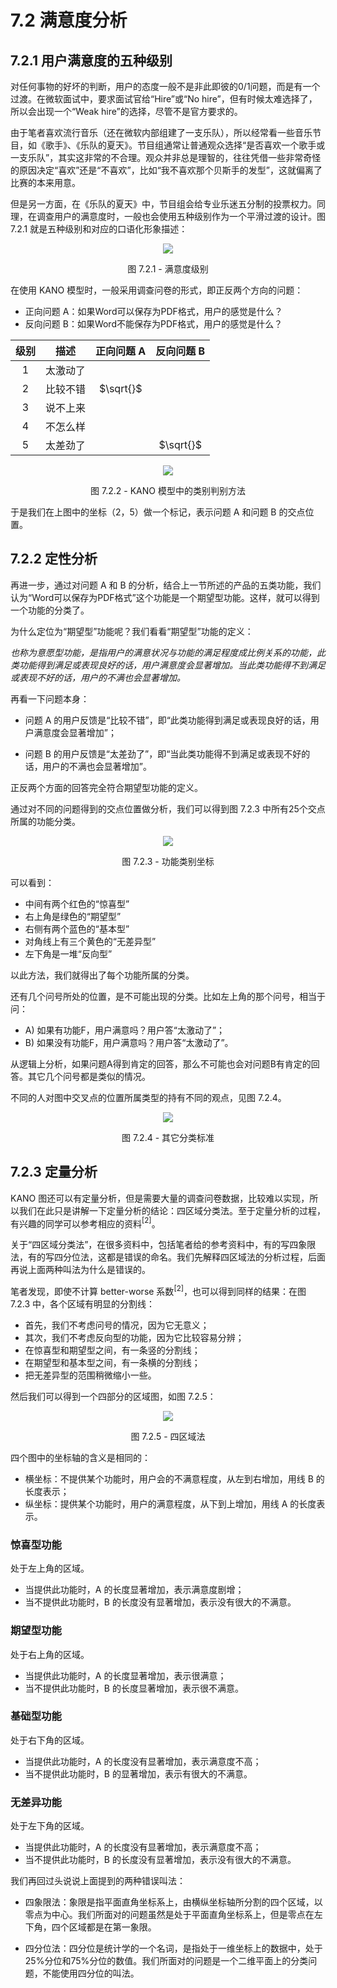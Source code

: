 # 7.2 满意度分析

## 7.2.1 用户满意度的五种级别

对任何事物的好坏的判断，用户的态度一般不是非此即彼的0/1问题，而是有一个过渡。在微软面试中，要求面试官给“Hire”或“No hire”，但有时候太难选择了，所以会出现一个“Weak hire”的选择，尽管不是官方要求的。

由于笔者喜欢流行音乐（还在微软内部组建了一支乐队），所以经常看一些音乐节目，如《歌手》、《乐队的夏天》。节目组通常让普通观众选择“是否喜欢一个歌手或一支乐队”，其实这非常的不合理。观众并非总是理智的，往往凭借一些非常奇怪的原因决定“喜欢”还是“不喜欢”，比如“我不喜欢那个贝斯手的发型”，这就偏离了比赛的本来用意。

但是另一方面，在《乐队的夏天》中，节目组会给专业乐迷五分制的投票权力。同理，在调查用户的满意度时，一般也会使用五种级别作为一个平滑过渡的设计。图 7.2.1 就是五种级别和对应的口语化形象描述：

<div align="center">
<img src="Images/Slide9.JPG"/>

图 7.2.1 - 满意度级别
</div>

在使用 KANO 模型时，一般采用调查问卷的形式，即正反两个方向的问题：

- 正向问题 A：如果Word可以保存为PDF格式，用户的感觉是什么？
- 反向问题 B：如果Word不能保存为PDF格式，用户的感觉是什么？

|级别|描述|正向问题 A|反向问题 B|
|:--:|--|:--:|:--:|
|1|太激动了||
|2|比较不错|$\sqrt{}$|
|3|说不上来||
|4|不怎么样||
|5|太差劲了||$\sqrt{}$|

<div align="center">
<img src="Images/Slide10.JPG"/>

图 7.2.2 - KANO 模型中的类别判别方法
</div>


于是我们在上图中的坐标（2，5）做一个标记，表示问题 A 和问题 B 的交点位置。

## 7.2.2 定性分析

再进一步，通过对问题 A 和 B 的分析，结合上一节所述的产品的五类功能，我们认为“Word可以保存为PDF格式”这个功能是一个期望型功能。这样，就可以得到一个功能的分类了。

为什么定位为“期望型”功能呢？我们看看“期望型”功能的定义：

*也称为意愿型功能，是指用户的满意状况与功能的满足程度成比例关系的功能，此类功能得到满足或表现良好的话，用户满意度会显著增加。当此类功能得不到满足或表现不好的话，用户的不满也会显著增加。*

再看一下问题本身：

- 问题 A 的用户反馈是“比较不错”，即“此类功能得到满足或表现良好的话，用户满意度会显著增加”；

- 问题 B 的用户反馈是“太差劲了”，即“当此类功能得不到满足或表现不好的话，用户的不满也会显著增加”。

正反两个方面的回答完全符合期望型功能的定义。

通过对不同的问题得到的交点位置做分析，我们可以得到图 7.2.3 中所有25个交点所属的功能分类。

<div align="center">
<img src="Images/Slide11.JPG"/>

图 7.2.3 - 功能类别坐标
</div>


可以看到：
- 中间有两个红色的“惊喜型”
- 右上角是绿色的“期望型”
- 右侧有两个蓝色的“基本型”
- 对角线上有三个黄色的“无差异型”
- 左下角是一堆“反向型”

以此方法，我们就得出了每个功能所属的分类。

还有几个问号所处的位置，是不可能出现的分类。比如左上角的那个问号，相当于问：
- A) 如果有功能F，用户满意吗？用户答“太激动了”；
- B) 如果没有功能F，用户满意吗？用户答“太激动了”。

从逻辑上分析，如果问题A得到肯定的回答，那么不可能也会对问题B有肯定的回答。其它几个问号都是类似的情况。

不同的人对图中交叉点的位置所属类型的持有不同的观点，见图 7.2.4。

<div align="center">
<img src="Images/Slide12.JPG"/>

图 7.2.4 - 其它分类标准
</div>

## 7.2.3 定量分析

KANO 图还可以有定量分析，但是需要大量的调查问卷数据，比较难以实现，所以我们在此只是讲解一下定量分析的结论：四区域分类法。至于定量分析的过程，有兴趣的同学可以参考相应的资料$^{[2]}$。

关于“四区域分类法”，在很多资料中，包括笔者给的参考资料中，有的写四象限法，有的写四分位法，这都是错误的命名。我们先解释四区域法的分析过程，后面再说上面两种叫法为什么是错误的。

笔者发现，即使不计算 better-worse 系数$^{[2]}$，也可以得到同样的结果：在图 7.2.3 中，各个区域有明显的分割线：

- 首先，我们不考虑问号的情况，因为它无意义；
- 其次，我们不考虑反向型的功能，因为它比较容易分辨；
- 在惊喜型和期望型之间，有一条竖的分割线；
- 在期望型和基本型之间，有一条横的分割线；
- 把无差异型的范围稍微缩小一些。

然后我们可以得到一个四部分的区域图，如图 7.2.5：

<div align="center">
<img src="Images/Slide13.JPG"/>

图 7.2.5 - 四区域法
</div>


四个图中的坐标轴的含义是相同的：

- 横坐标：不提供某个功能时，用户会的不满意程度，从左到右增加，用线 B 的长度表示；
- 纵坐标：提供某个功能时，用户的满意程度，从下到上增加，用线 A 的长度表示。

### 惊喜型功能

处于左上角的区域。

- 当提供此功能时，A 的长度显著增加，表示满意度剧增；
- 当不提供此功能时，B 的长度没有显著增加，表示没有很大的不满意。

### 期望型功能

处于右上角的区域。

- 当提供此功能时，A 的长度显著增加，表示很满意；
- 当不提供此功能时，B 的长度显著增加，表示很不满意。

### 基础型功能

处于右下角的区域。

- 当提供此功能时，A 的长度没有显著增加，表示满意度不高；
- 当不提供此功能时，B 的显著增加，表示有很大的不满意。
  
### 无差异功能

处于左下角的区域。

- 当提供此功能时，A 的长度没有显著增加，表示满意度不高；
- 当不提供此功能时，B 的长度没有显著增加，表示没有很大的不满意。

我们再回过头说说上面提到的两种错误叫法：

- 四象限法：象限是指平面直角坐标系上，由横纵坐标轴所分割的四个区域，以零点为中心。我们所面对的问题虽然是处于平面直角坐标系上，但是零点在左下角，四个区域都是在第一象限。

- 四分位法：四分位是统计学的一个名词，是指处于一维坐标上的数据中，处于25%分位和75%分位的数值。我们所面对的问题是一个二维平面上的分类问题，不能使用四分位的叫法。

